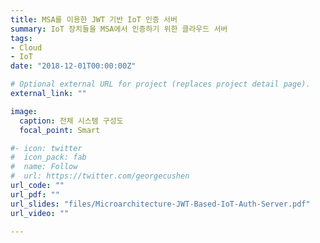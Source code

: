 ```yaml
---
title: MSA를 이용한 JWT 기반 IoT 인증 서버
summary: IoT 장치들을 MSA에서 인증하기 위한 클라우드 서버
tags:
- Cloud
- IoT
date: "2018-12-01T00:00:00Z"

# Optional external URL for project (replaces project detail page).
external_link: ""

image:
  caption: 전체 시스템 구성도
  focal_point: Smart

#- icon: twitter
#  icon_pack: fab
#  name: Follow
#  url: https://twitter.com/georgecushen
url_code: ""
url_pdf: ""
url_slides: "files/Microarchitecture-JWT-Based-IoT-Auth-Server.pdf"
url_video: ""

---
```

